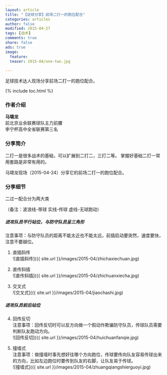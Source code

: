 ```yaml
---
layout: article
title: "【足球分享】前场二打一的跑位配合"
categories: articles
author: false
modified: 2015-04-27
tags: [战术]
comments: true
share: false
ads: true
image: 
  feature: 
  teaser: 2015-04/one-two.jpg
  
---
```


足球技术达人现场分享前场二打一的跑位配合。

{% include toc.html %}

### 作者介绍
**马啸龙**  
前北京业余联赛球队主力前腰  
李宁杯高中全省联赛第三名  

### 分享简介
二打一是很多战术的基础，可以扩展到二打二，三打二等。
掌握好基础二打一常用套路是非常有用的。

马啸龙现场（2015-04-24）分享它的前场二打一的跑位配合。


### 分享细节

二过一配合分为两大类

（备注：波浪线-带球  实线-传球  虚线-无球跑动）

##### 进攻队员平行站位，与防守队员呈三角形

注意事项：与防守队员的距离不能太近也不能太远，前插启动要突然，速度要快，注意不要越位。 

1. 直插斜传   
![直插斜传]({{ site.url }}/images/2015-04/zhichaxiechuan.jpg)


2. 直传斜插  
![直传斜插]({{ site.url }}/images/2015-04/zhichuanxiecha.jpg)

3. 交叉式  
![交叉式]({{ site.url }}/images/2015-04/jiaochashi.jpg)

##### 进攻队员前后站位

4. 回传反切    
注意事项：回传反切时可以反方向做一个假动作欺骗防守队员，传球队员需要判断队友跑动方向。    
![回传反切]({{ site.url }}/images/2015-04/huichuanfanqie.jpg)  

5. 撞墙式   
注意事项：做撞墙时事先想好往哪个方向跑位，传球要传向队友容易传球出来的方向，比如左边跑位时要传到队友的右脚，让队友易于传球。   
![撞墙式]({{ site.url }}/images/2015-04/zhuangqiangshierguoyi.jpg)

